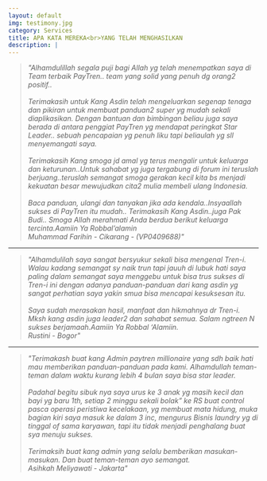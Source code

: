 ```yaml
---
layout: default
img: testimony.jpg
category: Services
title: APA KATA MEREKA<br>YANG TELAH MENGHASILKAN
description: |
---
```

> *"Alhamdulillah segala puji bagi Allah yg telah menempatkan saya di Team terbaik PayTren.. team yang solid yang penuh dg orang2 positif..<br><br>
Terimakasih untuk Kang Asdin telah mengeluarkan segenap tenaga dan pikiran untuk membuat panduan2 super yg mudah sekali diaplikasikan. Dengan bantuan dan bimbingan beliau juga saya berada di antara penggiat PayTren yg mendapat peringkat Star Leader.. sebuah pencapaian yg penuh liku tapi beliaulah yg sll menyemangati saya.
<br><br>Terimakasih Kang smoga jd amal yg terus mengalir untuk keluarga dan keturunan..Untuk sahabat yg juga tergabung di forum ini teruslah berjuang..teruslah semangat smoga gerakan kecil kita bs menjadi kekuatan besar mewujudkan cita2 mulia membeli ulang Indonesia. <br><br>Baca panduan, ulangi dan tanyakan jika ada kendala..Insyaallah sukses di PayTren itu mudah..
Terimakasih Kang Asdin..juga Pak Budi.. Smoga Allah merahmati Anda berdua berikut keluarga tercinta.Aamiin Ya Robbal’alamin
<br>Muhammad Farihin - Cikarang - (VP0409688)"*

---
>*"Alhamdulilah saya sangat bersyukur sekali bisa mengenal Tren-i. Walau kadang semangat sy naik trun tapi jauuh di lubuk hati saya paling dalam semangat saya menggebu untuk bisa trus sukses di Tren-i ini dengan adanya panduan-panduan dari kang asdin yg sangat perhatian saya yakin smua bisa mencapai kesuksesan itu.
<br><br>Saya sudah merasakan hasil, manfaat dan hikmahnya dr Tren-i. Mksh kang asdin juga leader2 dan sahabat semua. Salam ngtreen N sukses berjamaah.Aamiin Ya Robbal ‘Alamiin.
<br>Rustini - Bogor"*

---
>*"Terimakash buat kang Admin paytren millionaire yang sdh baik hati mau memberikan panduan-panduan pada kami.
Alhamdullah teman-teman dalam waktu kurang lebih 4 bulan saya bisa star leader.
<br><br>Padahal begitu sibuk nya saya urus ke 3 anak yg masih kecil dan bayi yg baru 1th, setiap 2 minggu sekali bolak” ke RS buat control pasca operasi peristiwa kecelakaan, yg membuat mata hidung, muka bagian kiri saya masuk ke dalam 3 inc, mengurus Bisnis laundry yg di tinggal of sama karyawan, tapi itu tidak menjadi penghalang buat sya menuju sukses.
<br><br>Terimaksih buat kang admin yang selalu bemberikan masukan-masukan. Dan buat teman-teman ayo semangat.
<br>Asihkah Meliyawati - Jakarta"*

